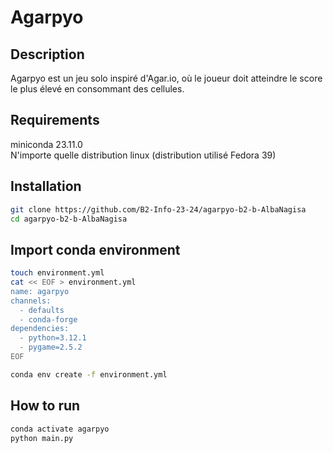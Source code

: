 # Agarpyo

## Description

Agarpyo est un jeu solo inspiré d'Agar.io, où le joueur doit atteindre le score le plus élevé en consommant des cellules.

## Requirements

miniconda 23.11.0  
N'importe quelle distribution linux (distribution utilisé Fedora 39)

## Installation

```sh
git clone https://github.com/B2-Info-23-24/agarpyo-b2-b-AlbaNagisa
cd agarpyo-b2-b-AlbaNagisa
```

## Import conda environment

```sh
touch environment.yml
cat << EOF > environment.yml
name: agarpyo
channels:
  - defaults
  - conda-forge
dependencies:
  - python=3.12.1
  - pygame=2.5.2
EOF

conda env create -f environment.yml
```

## How to run

```sh
conda activate agarpyo
python main.py
```
